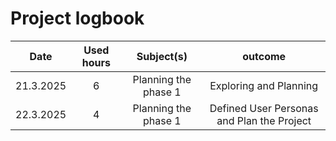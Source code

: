 # Project logbook

| Date  | Used hours | Subject(s) |  outcome |
| :---:  |     :---:      |     :---:      |     :---:      |
| 21.3.2025 | 6 | Planning the phase 1  | Exploring and Planning |
| 22.3.2025 | 4 | Planning the phase 1  | Defined User Personas and Plan the Project |
